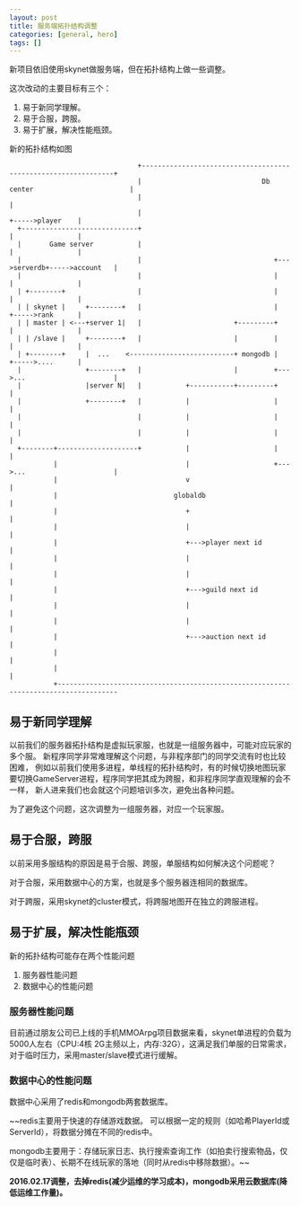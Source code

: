 ```yaml
---
layout: post
title: 服务端拓扑结构调整
categories: [general, hero]
tags: []
---
```

新项目依旧使用skynet做服务端，但在拓扑结构上做一些调整。

这次改动的主要目标有三个：

1. 易于新同学理解。
1. 易于合服，跨服。
1. 易于扩展，解决性能瓶颈。


新的拓扑结构如图


                                    +---------------------------------------------------------------+
                                    |                              Db center                        |
                                    |                                                               |
                                    |                                              +----->player    |
      +-----------------------------+                                              |                |
      |       Game server           |                                              |                |
      |                             |                                 +--->serverdb+----->account   |
      |                             |                                 |            |                |
      | +--------+                  |                                 |            |                |
      | | skynet |     +--------+   |                                 |            +----->rank      |
      | | master | <---+server 1|   |                       +---------+            |                |
      | | /slave |     +--------+   |                       |         |            |                |
      | +--------+     |  ...    <--------------------------+ mongodb |            +----->....      |
      |                +--------+   |                       |         +--->...                      |
      |                |server N|   |           +-----------+---------+                             |
      |                +--------+   |           |                     |                             |
      |                             |           |                     |                             |
      |                             |           |                     |                             |
      +--------+--------------------+           |                     |                             |
               |                                |                     +--->...                      |
               |                                v                                                   |
               |                             globaldb                                               |
               |                                +                                                   |
               |                                |                                                   |
               |                                +--->player next id                                 |
               |                                |                                                   |
               |                                |                                                   |
               |                                +--->guild next id                                  |
               |                                |                                                   |
               |                                |                                                   |
               |                                +--->auction next id                                |
               |                                                                                    |
               |                                                                                    |
               +-------------------------------------------------------------------------------------



## 易于新同学理解
以前我们的服务器拓扑结构是虚拟玩家服，也就是一组服务器中，可能对应玩家的多个服。
新程序同学非常难理解这个问题，与非程序部门的同学交流有时也比较困难，
例如以前我们使用多进程，单线程的拓扑结构时，有的时候切换地图玩家要切换GameServer进程，程序同学把其成为跨服，和非程序同学直观理解的会不一样，
新人进来我们也会就这个问题培训多次，避免出各种问题。

为了避免这个问题，这次调整为一组服务器，对应一个玩家服。

## 易于合服，跨服
以前采用多服结构的原因是易于合服、跨服，单服结构如何解决这个问题呢？

对于合服，采用数据中心的方案，也就是多个服务器连相同的数据库。

对于跨服，采用skynet的cluster模式，将跨服地图开在独立的跨服进程。

## 易于扩展，解决性能瓶颈
新的拓扑结构可能存在两个性能问题

1. 服务器性能问题
1. 数据中心的性能问题

### 服务器性能问题
目前通过朋友公司已上线的手机MMOArpg项目数据来看，skynet单进程的负载为5000人左右（CPU:4核 2G主频以上，内存:32G），这满足我们单服的日常需求，对于临时压力，采用master/slave模式进行缓解。

### 数据中心的性能问题
数据中心采用了redis和mongodb两套数据库。

~~redis主要用于快速的存储游戏数据。
可以根据一定的规则（如哈希PlayerId或ServerId），将数据分摊在不同的redis中。

mongodb主要用于：存储玩家日志、执行搜索查询工作（如拍卖行搜索物品，仅仅是临时表）、长期不在线玩家的落地（同时从redis中移除数据）。~~

**2016.02.17调整，去掉redis(减少运维的学习成本)，mongodb采用云数据库(降低运维工作量)。**


